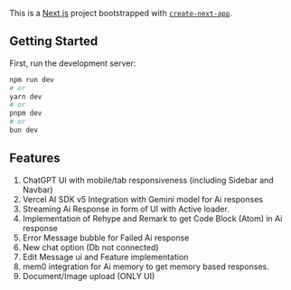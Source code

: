 This is a [Next.js](https://nextjs.org) project bootstrapped with [`create-next-app`](https://nextjs.org/docs/app/api-reference/cli/create-next-app).

## Getting Started

First, run the development server:

```bash
npm run dev
# or
yarn dev
# or
pnpm dev
# or
bun dev
```

## Features

1. ChatGPT UI with mobile/tab responsiveness (including Sidebar and Navbar)
2. Vercel AI SDK v5 Integration with Gemini model for Ai responses
3. Streaming Ai Response in form of UI with Active loader.
4. Implementation of Rehype and Remark to get Code Block (Atom) in Ai response
5. Error Message bubble for Failed Ai response
6. New chat option (Db not connected)
7. Edit Message ui and Feature implementation
8. mem0 integration for Ai memory to get memory based responses.
9. Document/Image upload (ONLY UI)
